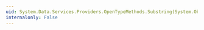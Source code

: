 ```yaml
---
uid: System.Data.Services.Providers.OpenTypeMethods.Substring(System.Object,System.Object,System.Object)
internalonly: False
---
```

